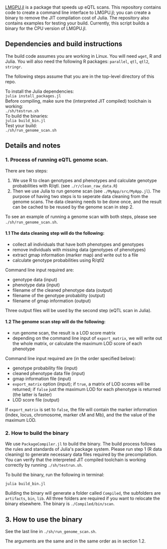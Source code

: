 [LMGPU.jl](https://github.com/senresearch/LMGPU.jl) is a package that speeds up eQTL scans. This repository contains code to create a command line interface to LMGPU.jl; you can create a binary to remove the JIT compilation cost of Julia. The repository also contains examples for testing your build. Currently, this script builds a binary for the CPU version of LMGPU.jl. 

## Dependencies and build instructions

The build code assumes you are working in Linux.  You will need
`wget`, R and Julia. You will also need the following R 
packages: `parallel`, `qtl`, `qtl2`, `stringr`.

The following steps assume that you are in the top-level directory of this repo.

To install the Julia dependencies:  
    `julia install_packages.jl`  
Before compiling, make sure the (interpreted JIT compiled) toolchain is working:  
    `./sh/testrun.sh`  
To build the binaries:  
    `julia build_bin.jl`  
Test your build:  
    `./sh/run_genome_scan.sh`

## Details and notes

### 1. Process of running eQTL genome scan. 
There are two steps:  
1. We use R to clean genotypes and phenotypes and calculate genotype probabilities with R/qtl. (see `./r/clean_raw_data.R`) 
2. Then we use Julia to run genome scan (see `./MyApp/src/MyApp.jl`). The purpose of having two steps is to seperate data cleaning from the genome scans.  The data cleaning needs to be done once, and the result can be cached to be reused by the genome scan in step 2. 

To see an example of running a genome scan with both steps, please see `./sh/run_genome_scan.sh`. 

#### 1.1 The data cleaning step will do the following: 
- collect all individuals that have both phenotypes and genotypes
- remove individuals with missing data (genotypes of phenotypes)
- extract gmap information (marker map) and write out to a file 
- calculate genotype probabilities using R/qtl2

Command line input required are:
- genotype data (input)
- phenotype data (input)
- filename of the cleaned phenotype data (output)
- filename of the genotype probability (output)
- filename of gmap information (output)

Three output files will be used by the second step (eQTL scan in Julia). 

#### 1.2 The genome scan step will do the following: 
- run genome scan, the result is a LOD score matrix
- depending on the command line input of `export_matrix`, we will write out the whole matrix, or calculate the maximum LOD score of each phenotype

Command line input required are (in the order specified below):
- genotype probability file (input)
- cleaned phenotype data file (input)
- gmap information file (input)
- `export_matrix` option (input); if `true`, a matrix of LOD scores will be returned; if `false` just the maximum LOD for each phenotype is returned (the latter is faster) 
- LOD score file (output)

If `export_matrix` is set to `false`, the file will contain the marker information (index, locus, chromosome, marker cM and Mb), and the the value of the maximum LOD.

### 2. How to build the binary 

We use `PackageCompiler.jl` to build the binary. The build process follows the rules and standards of Julia's package system. 
Please run step 1 (R data cleaning) to generate necessary data files required by the precompilation. You can verify that the interpreted JIT compiled toolchain is working correctly by running `./sh/testrun.sh`.

To build the binary, run the following in terminal:

    julia build_bin.jl

Building the binary will generate a folder called `Compiled`, the subfolders are `artifacts`, `bin`, `lib`. All three folders are required if you want to relocate the binary elsewhere. The binary is `./Compiled/bin/scan`. 

## 3. How to use the binary 

See the last line in `./sh/run_genome_scan.sh`. 

The arguments are the same and in the same order as in section 1.2.
